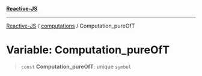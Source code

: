 [**Reactive-JS**](../../README.md)

***

[Reactive-JS](../../README.md) / [computations](../README.md) / Computation\_pureOfT

# Variable: Computation\_pureOfT

> `const` **Computation\_pureOfT**: unique `symbol`
